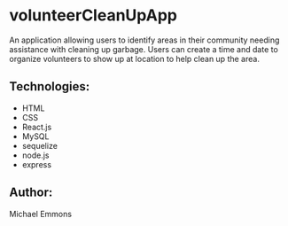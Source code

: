 # volunteerCleanUpApp
An application allowing users to identify areas in their community needing assistance with cleaning up garbage. Users can create a time and date to organize volunteers to show up at location to help clean up the area.

## Technologies:
- HTML
- CSS
- React.js
- MySQL
- sequelize
- node.js
- express



## Author:
Michael Emmons
